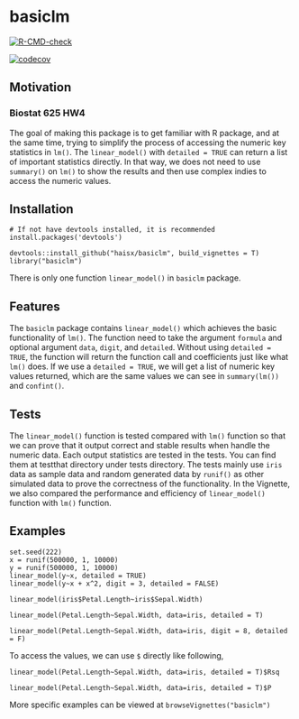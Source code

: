 # basiclm

<!-- badges: start -->
[![R-CMD-check](https://github.com/haisx/basiclm/workflows/R-CMD-check/badge.svg)](https://github.com/haisx/basiclm/actions)

[![codecov](https://codecov.io/gh/haisx/basiclm/branch/main/graph/badge.svg?token=uHnRthKzdt)](https://codecov.io/gh/haisx/basiclm)
<!-- badges: end -->



## Motivation
### Biostat 625 HW4
The goal of making this package is to get familiar with R package, and at the same time, trying to simplify the process of accessing the numeric key statistics in `lm()`. 
The `linear_model()` with `detailed = TRUE` can return a list of important statistics directly. In that way, we does not need to use `summary()` on `lm()` to show the results and then use complex indies to access the numeric values.

## Installation
```
# If not have devtools installed, it is recommended
install.packages('devtools')

devtools::install_github("haisx/basiclm", build_vignettes = T)
library("basiclm")
```
There is only one function `linear_model()` in `basiclm` package.

## Features
The `basiclm` package contains `linear_model()` which achieves the basic functionality of `lm()`. The function need to take the argument `formula` and optional argument `data`, `digit`, and `detailed`. Without using `detailed = TRUE`, the function will return the function call and coefficients just like what `lm()` does. If we use a `detailed = TRUE`, we will get a list of numeric key values returned, which are the same values we can see in `summary(lm())` and `confint()`.

## Tests
The `linear_model()` function is tested compared with `lm()` function so that we can prove that it output correct and stable results when handle the numeric data. Each output statistics are tested in the tests. You can find them at testthat directory under tests directory. The tests mainly use `iris` data as sample data and random generated data by `runif()` as other simulated data to prove the correctness of the functionality. In the Vignette, we also compared the performance and efficiency of `linear_model()` function with `lm()` function.


## Examples

```
set.seed(222)
x = runif(500000, 1, 10000)
y = runif(500000, 1, 10000)
linear_model(y~x, detailed = TRUE)
linear_model(y~x + x^2, digit = 3, detailed = FALSE)
```

`linear_model(iris$Petal.Length~iris$Sepal.Width)`

`linear_model(Petal.Length~Sepal.Width, data=iris, detailed = T)`

`linear_model(Petal.Length~Sepal.Width, data=iris, digit = 8, detailed = F)`

To access the values, we can use `$` directly like following,

`linear_model(Petal.Length~Sepal.Width, data=iris, detailed = T)$Rsq`

`linear_model(Petal.Length~Sepal.Width, data=iris, detailed = T)$P`

More specific examples can be viewed at `browseVignettes("basiclm")`
